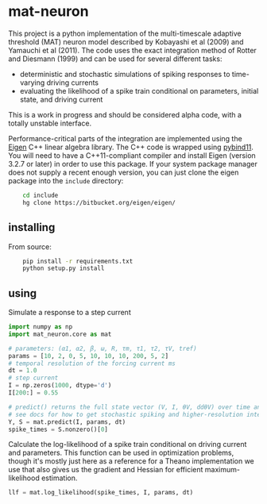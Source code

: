 # mat-neuron

This project is a python implementation of the multi-timescale adaptive threshold (MAT) neuron model described by Kobayashi et al (2009) and Yamauchi et al (2011). The code uses the exact integration method of Rotter and Diesmann (1999) and can be used for several different tasks:

- deterministic and stochastic simulations of spiking responses to time-varying driving currents
- evaluating the likelihood of a spike train conditional on parameters, initial state, and driving current

This is a work in progress and should be considered alpha code, with a totally unstable interface.

Performance-critical parts of the integration are implemented using the [Eigen](http://eigen.tuxfamily.org/) C++ linear algebra library. The C++ code is wrapped using [pybind11](https://github.com/pybind/pybind11). You will need to have a C++11-compliant compiler and install Eigen (version 3.2.7 or later) in order to use this package. If your system package manager does not supply a recent enough version, you can just clone the eigen package into the `include` directory:

``` bash
    cd include
    hg clone https://bitbucket.org/eigen/eigen/
```

## installing

From source:

``` bash
    pip install -r requirements.txt
    python setup.py install
```

## using

Simulate a response to a step current

``` python
import numpy as np
import mat_neuron.core as mat

# parameters: (α1, α2, β, ω, R, τm, τ1, τ2, τV, tref)
params = [10, 2, 0, 5, 10, 10, 10, 200, 5, 2]
# temporal resolution of the forcing current ms
dt = 1.0
# step current
I = np.zeros(1000, dtype='d')
I[200:] = 0.55

# predict() returns the full state vector (V, I, θV, ddθV) over time and a binary spike array
# see docs for how to get stochastic spiking and higher-resolution integration steps
Y, S = mat.predict(I, params, dt)
spike_times = S.nonzero()[0]
```

Calculate the log-likelihood of a spike train conditional on driving current and parameters. This function can be used in optimization problems, though it's mostly just here as a reference for a Theano implementation we use that also gives us the gradient and Hessian for efficient maximum-likelihood estimation.

``` python
llf = mat.log_likelihood(spike_times, I, params, dt)
```
